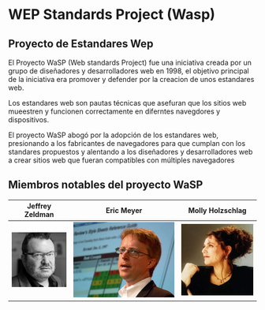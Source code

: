 # WEP Standards Project (Wasp)

## Proyecto de Estandares Wep

El Proyecto WaSP (Web standards Project) fue una iniciativa creada por un grupo de diseñadores y desarrolladores web en 1998, el objetivo principal de la iniciativa era promover y defender por la creacion de unos estandares web.

Los estandares web son pautas técnicas que asefuran que los sitios web mueestren y funcionen correctamente en diferntes navegdores y dispositivos.

El proyecto WaSP abogó por la adopción de los estandares web, presionando a los fabricantes de navegadores para que cumplan con los standares propuestos y alentando a los diseñadores y desarrolladores web a crear sitios web que fueran compatibles con múltiples navegadores

## Miembros notables del proyecto WaSP

|Jeffrey Zeldman|Eric Meyer|Molly Holzschlag|
|-------------|-------------|------------|
|![imagen](https://github.com/holajulio/SMX2_M8UF1A1_HistoriaWeb_1998_WaSP_Garcia_Cesar/blob/main/jeffrey-zeldman.jpg)|![imagen](https://github.com/holajulio/SMX2_M8UF1A1_HistoriaWeb_1998_WaSP_Garcia_Cesar/blob/main/Eric-meyer.jpg)|![imagen](https://github.com/holajulio/SMX2_M8UF1A1_HistoriaWeb_1998_WaSP_Garcia_Cesar/blob/main/Molly-Holzschlag.jpg)|